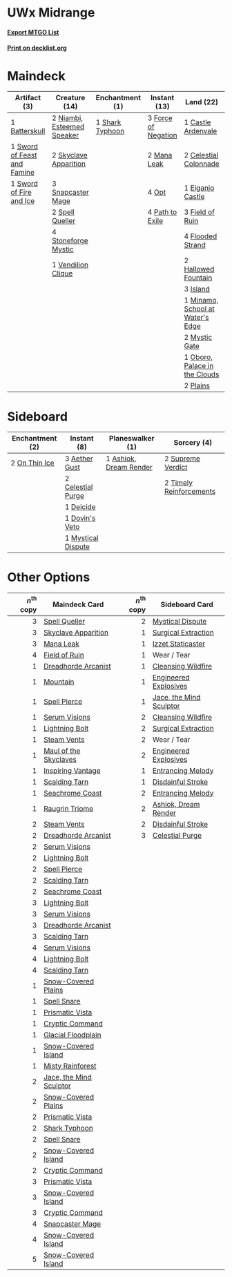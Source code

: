 # UWx Midrange

#### [Export MTGO List](../collection/UWx%20Midrange/UWx%20Midrange.txt)
#### [Print on decklist.org](http://decklist.org/?deckmain=1%09Batterskull%0A1%09Castle%20Ardenvale%0A2%09Celestial%20Colonnade%0A1%09Eiganjo%20Castle%0A1%09Emeria's%20Call%0A3%09Field%20of%20Ruin%0A4%09Flooded%20Strand%0A3%09Force%20of%20Negation%0A2%09Hallowed%20Fountain%0A1%09Hengegate%20Pathway%0A3%09Island%0A1%09Jace,%20the%20Mind%20Sculptor%0A2%09Mana%20Leak%0A1%09Minamo,%20School%20at%20Water's%20Edge%0A2%09Mystic%20Gate%0A2%09Niambi,%20Esteemed%20Speaker%0A1%09Oboro,%20Palace%20in%20the%20Clouds%0A4%09Opt%0A1%09Oust%0A4%09Path%20to%20Exile%0A2%09Plains%0A1%09Shark%20Typhoon%0A2%09Skyclave%20Apparition%0A3%09Snapcaster%20Mage%0A2%09Spell%20Queller%0A4%09Stoneforge%20Mystic%0A1%09Sword%20of%20Feast%20and%20Famine%0A1%09Sword%20of%20Fire%20and%20Ice%0A3%09Teferi,%20Time%20Raveler%0A1%09Vendilion%20Clique&deckside=3%09Aether%20Gust%0A1%09Ashiok,%20Dream%20Render%0A2%09Celestial%20Purge%0A1%09Deicide%0A1%09Dovin's%20Veto%0A1%09Mystical%20Dispute%0A2%09On%20Thin%20Ice%0A2%09Supreme%20Verdict%0A2%09Timely%20Reinforcements)
# Maindeck

|                                             Artifact (3)                                             |                                            Creature (14)                                            |                                     Enchantment (1)                                      |                                         Instant (13)                                         |                                                Land (22)                                                 |                                          Planeswalker (4)                                          |                                       Sorcery (2)                                        |    Unknown (1)    |
|------------------------------------------------------------------------------------------------------|-----------------------------------------------------------------------------------------------------|------------------------------------------------------------------------------------------|----------------------------------------------------------------------------------------------|----------------------------------------------------------------------------------------------------------|----------------------------------------------------------------------------------------------------|------------------------------------------------------------------------------------------|-------------------|
|1 [Batterskull](http://gatherer.wizards.com/Pages/Card/Details.aspx?multiverseid=233055)              |2 [Niambi, Esteemed Speaker](http://gatherer.wizards.com/Pages/Card/Details.aspx?multiverseid=485545)|1 [Shark Typhoon](http://gatherer.wizards.com/Pages/Card/Details.aspx?multiverseid=479587)|3 [Force of Negation](http://gatherer.wizards.com/Pages/Card/Details.aspx?multiverseid=464001)|1 [Castle Ardenvale](http://gatherer.wizards.com/Pages/Card/Details.aspx?multiverseid=473200)             |1 [Jace, the Mind Sculptor](http://gatherer.wizards.com/Pages/Card/Details.aspx?multiverseid=442051)|1 [Emeria's Call](http://gatherer.wizards.com/Pages/Card/Details.aspx?multiverseid=491633)|1 Hengegate Pathway|
|1 [Sword of Feast and Famine](http://gatherer.wizards.com/Pages/Card/Details.aspx?multiverseid=214070)|2 [Skyclave Apparition](http://gatherer.wizards.com/Pages/Card/Details.aspx?multiverseid=495603)     |                                                                                          |2 [Mana Leak](http://gatherer.wizards.com/Pages/Card/Details.aspx?multiverseid=45242)         |2 [Celestial Colonnade](http://gatherer.wizards.com/Pages/Card/Details.aspx?multiverseid=457137)          |3 [Teferi, Time Raveler](http://gatherer.wizards.com/Pages/Card/Details.aspx?multiverseid=461148)   |1 [Oust](http://gatherer.wizards.com/Pages/Card/Details.aspx?multiverseid=401649)         |                   |
|1 [Sword of Fire and Ice](http://gatherer.wizards.com/Pages/Card/Details.aspx?multiverseid=46429)     |3 [Snapcaster Mage](http://gatherer.wizards.com/Pages/Card/Details.aspx?multiverseid=227676)         |                                                                                          |4 [Opt](http://gatherer.wizards.com/Pages/Card/Details.aspx?multiverseid=442948)              |1 [Eiganjo Castle](http://gatherer.wizards.com/Pages/Card/Details.aspx?multiverseid=79205)                |                                                                                                    |                                                                                          |                   |
|                                                                                                      |2 [Spell Queller](http://gatherer.wizards.com/Pages/Card/Details.aspx?multiverseid=414494)           |                                                                                          |4 [Path to Exile](http://gatherer.wizards.com/Pages/Card/Details.aspx?multiverseid=220511)    |3 [Field of Ruin](http://gatherer.wizards.com/Pages/Card/Details.aspx?multiverseid=435415)                |                                                                                                    |                                                                                          |                   |
|                                                                                                      |4 [Stoneforge Mystic](http://gatherer.wizards.com/Pages/Card/Details.aspx?multiverseid=198383)       |                                                                                          |                                                                                              |4 [Flooded Strand](http://gatherer.wizards.com/Pages/Card/Details.aspx?multiverseid=405098)               |                                                                                                    |                                                                                          |                   |
|                                                                                                      |1 [Vendilion Clique](http://gatherer.wizards.com/Pages/Card/Details.aspx?multiverseid=442065)        |                                                                                          |                                                                                              |2 [Hallowed Fountain](http://gatherer.wizards.com/Pages/Card/Details.aspx?multiverseid=97071)             |                                                                                                    |                                                                                          |                   |
|                                                                                                      |                                                                                                     |                                                                                          |                                                                                              |3 [Island](http://gatherer.wizards.com/Pages/Card/Details.aspx?multiverseid=439857)                       |                                                                                                    |                                                                                          |                   |
|                                                                                                      |                                                                                                     |                                                                                          |                                                                                              |1 [Minamo, School at Water's Edge](http://gatherer.wizards.com/Pages/Card/Details.aspx?multiverseid=79179)|                                                                                                    |                                                                                          |                   |
|                                                                                                      |                                                                                                     |                                                                                          |                                                                                              |2 [Mystic Gate](http://gatherer.wizards.com/Pages/Card/Details.aspx?multiverseid=409557)                  |                                                                                                    |                                                                                          |                   |
|                                                                                                      |                                                                                                     |                                                                                          |                                                                                              |1 [Oboro, Palace in the Clouds](http://gatherer.wizards.com/Pages/Card/Details.aspx?multiverseid=74206)   |                                                                                                    |                                                                                          |                   |
|                                                                                                      |                                                                                                     |                                                                                          |                                                                                              |2 [Plains](http://gatherer.wizards.com/Pages/Card/Details.aspx?multiverseid=439856)                       |                                                                                                    |                                                                                          |                   |


# Sideboard

|                                    Enchantment (2)                                     |                                         Instant (8)                                         |                                        Planeswalker (1)                                         |                                           Sorcery (4)                                            |
|----------------------------------------------------------------------------------------|---------------------------------------------------------------------------------------------|-------------------------------------------------------------------------------------------------|--------------------------------------------------------------------------------------------------|
|2 [On Thin Ice](http://gatherer.wizards.com/Pages/Card/Details.aspx?multiverseid=463969)|3 [Aether Gust](http://gatherer.wizards.com/Pages/Card/Details.aspx?multiverseid=466796)     |1 [Ashiok, Dream Render](http://gatherer.wizards.com/Pages/Card/Details.aspx?multiverseid=461155)|2 [Supreme Verdict](http://gatherer.wizards.com/Pages/Card/Details.aspx?multiverseid=438776)      |
|                                                                                        |2 [Celestial Purge](http://gatherer.wizards.com/Pages/Card/Details.aspx?multiverseid=183055) |                                                                                                 |2 [Timely Reinforcements](http://gatherer.wizards.com/Pages/Card/Details.aspx?multiverseid=220074)|
|                                                                                        |1 [Deicide](http://gatherer.wizards.com/Pages/Card/Details.aspx?multiverseid=380395)         |                                                                                                 |                                                                                                  |
|                                                                                        |1 [Dovin's Veto](http://gatherer.wizards.com/Pages/Card/Details.aspx?multiverseid=461120)    |                                                                                                 |                                                                                                  |
|                                                                                        |1 [Mystical Dispute](http://gatherer.wizards.com/Pages/Card/Details.aspx?multiverseid=473020)|                                                                                                 |                                                                                                  |


# Other Options

|*n*<sup>th</sup> copy|                                          Maindeck Card                                           |*n*<sup>th</sup> copy|                                          Sideboard Card                                          |
|--------------------:|--------------------------------------------------------------------------------------------------|--------------------:|--------------------------------------------------------------------------------------------------|
|                    3|[Spell Queller](http://gatherer.wizards.com/Pages/Card/Details.aspx?multiverseid=414494)          |                    2|[Mystical Dispute](http://gatherer.wizards.com/Pages/Card/Details.aspx?multiverseid=473020)       |
|                    3|[Skyclave Apparition](http://gatherer.wizards.com/Pages/Card/Details.aspx?multiverseid=495603)    |                    1|[Surgical Extraction](http://gatherer.wizards.com/Pages/Card/Details.aspx?multiverseid=397706)    |
|                    3|[Mana Leak](http://gatherer.wizards.com/Pages/Card/Details.aspx?multiverseid=45242)               |                    1|[Izzet Staticaster](http://gatherer.wizards.com/Pages/Card/Details.aspx?multiverseid=253638)      |
|                    4|[Field of Ruin](http://gatherer.wizards.com/Pages/Card/Details.aspx?multiverseid=435415)          |                    1|Wear / Tear                                                                                       |
|                    1|[Dreadhorde Arcanist](http://gatherer.wizards.com/Pages/Card/Details.aspx?multiverseid=461052)    |                    1|[Cleansing Wildfire](http://gatherer.wizards.com/Pages/Card/Details.aspx?multiverseid=491777)     |
|                    1|[Mountain](http://gatherer.wizards.com/Pages/Card/Details.aspx?multiverseid=439859)               |                    1|[Engineered Explosives](http://gatherer.wizards.com/Pages/Card/Details.aspx?multiverseid=50139)   |
|                    1|[Spell Pierce](http://gatherer.wizards.com/Pages/Card/Details.aspx?multiverseid=425876)           |                    1|[Jace, the Mind Sculptor](http://gatherer.wizards.com/Pages/Card/Details.aspx?multiverseid=442051)|
|                    1|[Serum Visions](http://gatherer.wizards.com/Pages/Card/Details.aspx?multiverseid=50145)           |                    2|[Cleansing Wildfire](http://gatherer.wizards.com/Pages/Card/Details.aspx?multiverseid=491777)     |
|                    1|[Lightning Bolt](http://gatherer.wizards.com/Pages/Card/Details.aspx?multiverseid=806)            |                    2|[Surgical Extraction](http://gatherer.wizards.com/Pages/Card/Details.aspx?multiverseid=397706)    |
|                    1|[Steam Vents](http://gatherer.wizards.com/Pages/Card/Details.aspx?multiverseid=405109)            |                    2|Wear / Tear                                                                                       |
|                    1|[Maul of the Skyclaves](http://gatherer.wizards.com/Pages/Card/Details.aspx?multiverseid=491651)  |                    2|[Engineered Explosives](http://gatherer.wizards.com/Pages/Card/Details.aspx?multiverseid=50139)   |
|                    1|[Inspiring Vantage](http://gatherer.wizards.com/Pages/Card/Details.aspx?multiverseid=417819)      |                    1|[Entrancing Melody](http://gatherer.wizards.com/Pages/Card/Details.aspx?multiverseid=435207)      |
|                    1|[Scalding Tarn](http://gatherer.wizards.com/Pages/Card/Details.aspx?multiverseid=405107)          |                    1|[Disdainful Stroke](http://gatherer.wizards.com/Pages/Card/Details.aspx?multiverseid=420705)      |
|                    1|[Seachrome Coast](http://gatherer.wizards.com/Pages/Card/Details.aspx?multiverseid=209399)        |                    2|[Entrancing Melody](http://gatherer.wizards.com/Pages/Card/Details.aspx?multiverseid=435207)      |
|                    1|[Raugrin Triome](http://gatherer.wizards.com/Pages/Card/Details.aspx?multiverseid=479771)         |                    2|[Ashiok, Dream Render](http://gatherer.wizards.com/Pages/Card/Details.aspx?multiverseid=461155)   |
|                    2|[Steam Vents](http://gatherer.wizards.com/Pages/Card/Details.aspx?multiverseid=405109)            |                    2|[Disdainful Stroke](http://gatherer.wizards.com/Pages/Card/Details.aspx?multiverseid=420705)      |
|                    2|[Dreadhorde Arcanist](http://gatherer.wizards.com/Pages/Card/Details.aspx?multiverseid=461052)    |                    3|[Celestial Purge](http://gatherer.wizards.com/Pages/Card/Details.aspx?multiverseid=183055)        |
|                    2|[Serum Visions](http://gatherer.wizards.com/Pages/Card/Details.aspx?multiverseid=50145)           |                     |                                                                                                  |
|                    2|[Lightning Bolt](http://gatherer.wizards.com/Pages/Card/Details.aspx?multiverseid=806)            |                     |                                                                                                  |
|                    2|[Spell Pierce](http://gatherer.wizards.com/Pages/Card/Details.aspx?multiverseid=425876)           |                     |                                                                                                  |
|                    2|[Scalding Tarn](http://gatherer.wizards.com/Pages/Card/Details.aspx?multiverseid=405107)          |                     |                                                                                                  |
|                    2|[Seachrome Coast](http://gatherer.wizards.com/Pages/Card/Details.aspx?multiverseid=209399)        |                     |                                                                                                  |
|                    3|[Lightning Bolt](http://gatherer.wizards.com/Pages/Card/Details.aspx?multiverseid=806)            |                     |                                                                                                  |
|                    3|[Serum Visions](http://gatherer.wizards.com/Pages/Card/Details.aspx?multiverseid=50145)           |                     |                                                                                                  |
|                    3|[Dreadhorde Arcanist](http://gatherer.wizards.com/Pages/Card/Details.aspx?multiverseid=461052)    |                     |                                                                                                  |
|                    3|[Scalding Tarn](http://gatherer.wizards.com/Pages/Card/Details.aspx?multiverseid=405107)          |                     |                                                                                                  |
|                    4|[Serum Visions](http://gatherer.wizards.com/Pages/Card/Details.aspx?multiverseid=50145)           |                     |                                                                                                  |
|                    4|[Lightning Bolt](http://gatherer.wizards.com/Pages/Card/Details.aspx?multiverseid=806)            |                     |                                                                                                  |
|                    4|[Scalding Tarn](http://gatherer.wizards.com/Pages/Card/Details.aspx?multiverseid=405107)          |                     |                                                                                                  |
|                    1|[Snow-Covered Plains](http://gatherer.wizards.com/Pages/Card/Details.aspx?multiverseid=121267)    |                     |                                                                                                  |
|                    1|[Spell Snare](http://gatherer.wizards.com/Pages/Card/Details.aspx?multiverseid=446100)            |                     |                                                                                                  |
|                    1|[Prismatic Vista](http://gatherer.wizards.com/Pages/Card/Details.aspx?multiverseid=464193)        |                     |                                                                                                  |
|                    1|[Cryptic Command](http://gatherer.wizards.com/Pages/Card/Details.aspx?multiverseid=438614)        |                     |                                                                                                  |
|                    1|[Glacial Floodplain](http://gatherer.wizards.com/Pages/Card/Details.aspx?multiverseid=503876)     |                     |                                                                                                  |
|                    1|[Snow-Covered Island](http://gatherer.wizards.com/Pages/Card/Details.aspx?multiverseid=121130)    |                     |                                                                                                  |
|                    1|[Misty Rainforest](http://gatherer.wizards.com/Pages/Card/Details.aspx?multiverseid=405102)       |                     |                                                                                                  |
|                    2|[Jace, the Mind Sculptor](http://gatherer.wizards.com/Pages/Card/Details.aspx?multiverseid=442051)|                     |                                                                                                  |
|                    2|[Snow-Covered Plains](http://gatherer.wizards.com/Pages/Card/Details.aspx?multiverseid=121267)    |                     |                                                                                                  |
|                    2|[Prismatic Vista](http://gatherer.wizards.com/Pages/Card/Details.aspx?multiverseid=464193)        |                     |                                                                                                  |
|                    2|[Shark Typhoon](http://gatherer.wizards.com/Pages/Card/Details.aspx?multiverseid=479587)          |                     |                                                                                                  |
|                    2|[Spell Snare](http://gatherer.wizards.com/Pages/Card/Details.aspx?multiverseid=446100)            |                     |                                                                                                  |
|                    2|[Snow-Covered Island](http://gatherer.wizards.com/Pages/Card/Details.aspx?multiverseid=121130)    |                     |                                                                                                  |
|                    2|[Cryptic Command](http://gatherer.wizards.com/Pages/Card/Details.aspx?multiverseid=438614)        |                     |                                                                                                  |
|                    3|[Prismatic Vista](http://gatherer.wizards.com/Pages/Card/Details.aspx?multiverseid=464193)        |                     |                                                                                                  |
|                    3|[Snow-Covered Island](http://gatherer.wizards.com/Pages/Card/Details.aspx?multiverseid=121130)    |                     |                                                                                                  |
|                    3|[Cryptic Command](http://gatherer.wizards.com/Pages/Card/Details.aspx?multiverseid=438614)        |                     |                                                                                                  |
|                    4|[Snapcaster Mage](http://gatherer.wizards.com/Pages/Card/Details.aspx?multiverseid=227676)        |                     |                                                                                                  |
|                    4|[Snow-Covered Island](http://gatherer.wizards.com/Pages/Card/Details.aspx?multiverseid=121130)    |                     |                                                                                                  |
|                    5|[Snow-Covered Island](http://gatherer.wizards.com/Pages/Card/Details.aspx?multiverseid=121130)    |                     |                                                                                                  |

